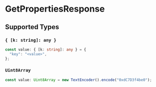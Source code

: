 # GetPropertiesResponse


## Supported Types

### `{ [k: string]: any }`

```typescript
const value: { [k: string]: any } = {
  "key": "<value>",
};
```

### `Uint8Array`

```typescript
const value: Uint8Array = new TextEncoder().encode("0xdC7D3f4be0");
```

